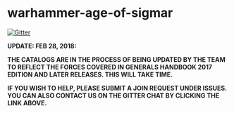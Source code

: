 # warhammer-age-of-sigmar

[![Gitter](https://badges.gitter.im/BSData/warhammer-age-of-sigmar.svg)](https://gitter.im/BSData/warhammer-age-of-sigmar?utm_source=badge&utm_medium=badge&utm_campaign=pr-badge&utm_content=badge)

**UPDATE: FEB 28, 2018:**

**THE CATALOGS ARE IN THE PROCESS OF BEING UPDATED BY THE TEAM TO REFLECT THE FORCES COVERED IN GENERALS HANDBOOK 2017 EDITION AND LATER RELEASES. THIS WILL TAKE TIME.**

**IF YOU WISH TO HELP, PLEASE SUBMIT A JOIN REQUEST UNDER ISSUES. YOU CAN ALSO CONTACT US ON THE GITTER CHAT BY CLICKING THE LINK ABOVE.**


